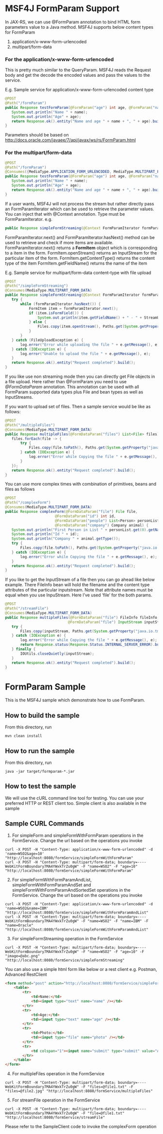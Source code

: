 #  MSF4J FormParam Support
In JAX-RS, we can use @FormParam annotation to bind HTML form parameters value to a Java method. 
MSF4J supports below content types for FormParam
1. application/x-www-form-urlencoded
2. multipart/form-data

### For the application/x-www-form-urlencoded 
This is pretty much similar to the QueryParam. MSF4J reads the Request body and get the decode the encoded values and pass the values to the service.

E.g.
Sample service for application/x-www-form-urlencoded content type
```java
@POST
@Path("/formParam")
public Response testFormParam(@FormParam("age") int age, @FormParam("name") String name) {
   System.out.println("Name " + name);
   System.out.println("Age" + age);
   return Response.ok().entity("Name and age " + name + ", " + age).build();
}
```
Parameters should be based on http://docs.oracle.com/javaee/7/api/javax/ws/rs/FormParam.html

### For the multipart/form-data
```java
@POST
@Path("/formParam")
@Consumes({MediaType.APPLICATION_FORM_URLENCODED, MediaType.MULTIPART_FORM_DATA})
public Response testFormParam(@FormParam("age") int age, @FormParam("name") String name) {
   System.out.println("Name " + name);
   System.out.println("Age" + age);
   return Response.ok().entity("Name and age " + name + ", " + age).build();
}
```
If a user wants, MSF4J will not process the stream but rather directly pass an FormParamIterator which can be used to retrieve the parameter values. 
You can inject that with @Context  annotation. Type must be FormParamIterator.
e.g.
```java
public Response simpleFormStreaming(@Context FormParamIterator formParamIterator) {
```
FormParamIterator.next() and FormParamIterator.hasNext() method can be used to retrieve and check if more items are available.
FormParamIterator.next() returns a **FormItem** object which is corresponding to a item in the form. 
FormItem.openStream() returns an InputStream for the particular item of the form.
FormItem.getContentType() returns the content type of the item
FormItem.getFieldName() returns the name of the item

E.g.
Sample service for multipart/form-data content-type with file upload
```java
@POST
@Path("/simpleFormStreaming")
@Consumes(MediaType.MULTIPART_FORM_DATA)
public Response simpleFormStreaming(@Context FormParamIterator formParamIterator) {
   try {
       while (formParamIterator.hasNext()) {
           FormItem item = formParamIterator.next();
           if (item.isFormField()) {
               System.out.println(item.getFieldName() + " - " + StreamUtil.asString(item.openStream()));
           } else {
               Files.copy(item.openStream(), Paths.get(System.getProperty("java.io.tmpdir"), item.getName()));
           }
       }
   } catch (FileUploadException e) {
       log.error("Error while uploading the file " + e.getMessage(), e);
   } catch (IOException e) {
       log.error("Unable to upload the file " + e.getMessage(), e);
   }
   return Response.ok().entity("Request completed").build();
}
```
If you like use non streaming mode then you can directly get File objects in a file upload. Here rather than @FormParam you need to use *@FormDataParam* annotation. This annotation can be used with all FormParam supported data types plus File and bean types as well as InputStreams.

If you want to upload set of files. Then a sample service would be like as follows:
```java
@POST
@Path("/multipleFiles")
@Consumes(MediaType.MULTIPART_FORM_DATA)
public Response multipleFiles(@FormDataParam("files") List<File> files) {
   files.forEach(file -> {
       try {
           Files.copy(file.toPath(), Paths.get(System.getProperty("java.io.tmpdir"), file.getName()));
       } catch (IOException e) {
           log.error("Error while Copying the file " + e.getMessage(), e);
       }
   });
   return Response.ok().entity("Request completed").build();
}
```
You can use more complex times with combination of primitives, beans and files as follows
```java
@POST
@Path("/complexForm")
@Consumes(MediaType.MULTIPART_FORM_DATA)
public Response complexForm(@FormDataParam("file") File file,
                       @FormDataParam("id") int id,
                       @FormDataParam("people") List<Person> personList,
                       @FormDataParam("company") Company animal) {
   System.out.println("First Person in List " + personList.get(0).getName());
   System.out.println("Id " + id);
   System.out.println("Company " + animal.getType());
   try {
       Files.copy(file.toPath(), Paths.get(System.getProperty("java.io.tmpdir"), file.getName()));
   } catch (IOException e) {
       log.error("Error while Copying the file " + e.getMessage(), e);
   }
   return Response.ok().entity("Request completed").build();
}
```

If you like to get the InputStream of a file then you can go ahead like below example. There FileInfo bean will hold the filename and the content type attributes of the particular inputstream. Note that attribute names must be equal when you use InpuStream. Here I’ve used ‘file’ for the both params.
```java
@POST
@Path("/streamFile")
@Consumes(MediaType.MULTIPART_FORM_DATA)
public Response multipleFiles(@FormDataParam("file") FileInfo fileInfo,
                             @FormDataParam("file") InputStream inputStream) {
   try {
       Files.copy(inputStream, Paths.get(System.getProperty("java.io.tmpdir"), fileInfo.getFileName()));
   } catch (IOException e) {
       log.error("Error while Copying the file " + e.getMessage(), e);
       return Response.status(Response.Status.INTERNAL_SERVER_ERROR).build();
   } finally {
       IOUtils.closeQuietly(inputStream);
   }
   return Response.ok().entity("Request completed").build();
}
```

# FormParam Sample

This is the MSF4J sample which demonstrate how to use FormParam.

## How to build the sample

From this directory, run

```
mvn clean install
```

## How to run the sample

From this directory, run
```
java -jar target/formparam-*.jar
```

## How to test the sample

We will use the cURL command line tool for testing. You can use your preferred HTTP or REST client too.
Simple client is also available in the sample

## Sample CURL Commands 
1. For simpleForm and simpleFormWithFormParam operations in the FormService. Change the url based on the operations you invoke
```
curl -X POST -H "Content-Type: application/x-www-form-urlencoded" -d 'name=WSO2&age=10' "http://localhost:8080/formService/simpleFormWithFormParam"
curl -X POST -H "Content-Type: multipart/form-data; boundary=----WebKitFormBoundary7MA4YWxkTrZu0gW" -F "name=WSO2" -F "age=10" "http://localhost:8080/formService/simpleFormWithFormParam"
```
2. For simpleFormWithFormParamAndList, simpleFormWithFormParamAndSet and simpleFormWithFormParamAndSortedSet operations in the FormService. Change the url based on the operations you invoke
```
curl -X POST -H "Content-Type: application/x-www-form-urlencoded" -d 'name=WSO2&name=IBM' "http://localhost:8080/formService/simpleFormWithFormParamAndList"
curl -X POST -H "Content-Type: multipart/form-data; boundary=----WebKitFormBoundary7MA4YWxkTrZu0gW" -F "name=WSO2" -F "name=IBM" -F "name=Oracle" "http://localhost:8080/formService/simpleFormWithFormParamAndList"
```
3. For simpleFormStreaming operation in the FormService
```
curl -X POST -H "Content-Type: multipart/form-data; boundary=----WebKitFormBoundary7MA4YWxkTrZu0gW" -F "name=WSO2" -F "age=10" -F "image=@abc.png" "http://localhost:8080/formService/simpleFormStreaming"
```
You can also use a simple html form like below or a rest client e.g. Postman, Advanced RestClient
```html
<form method="post" action="http://localhost:8080/formService/simpleFormStreaming">
    <table>
        <tr>
    	    <td>Name:</td>
    	    <td><input type="text" name="name" /></td>
        </tr>
        <tr>
    	    <td>Age:</td>
    	    <td><input type="text" name="age" /></td>
        </tr>
        <tr>
    	    <td>Photo:</td>
    	    <td><input type="file" name="photo" /></td>
        </tr>
        <tr>
    	    <td colspan="1"><input name="submit" type="submit" value="Add User" /></td>
        </tr>
    </table>
</form>
```

4. For multipleFiles operation in the FormService
```
curl -X POST -H "Content-Type: multipart/form-data; boundary=----WebKitFormBoundary7MA4YWxkTrZu0gW" -F "files=@file1.txt" -F "files=@file2.jpg" "http://localhost:8080/formService/multipleFiles"
```
5. For streamFile operation in the FormService
```
curl -X POST -H "Content-Type: multipart/form-data; boundary=----WebKitFormBoundary7MA4YWxkTrZu0gW" -F "file=@file1.txt" "http://localhost:8080/formService/streamFile"
```
Please refer to the SampleClient code to invoke the complexForm operation
